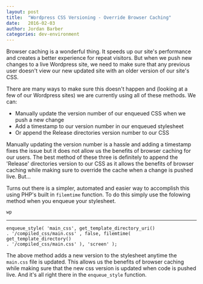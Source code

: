 ```yaml
---
layout: post
title:  "Wordpress CSS Versioning - Override Browser Caching"
date:   2016-02-03
author: Jordan Barber
categories: dev-environment
---
```


Browser caching is a wonderful thing.  It speeds up our site's performance and creates a better experience for repeat visitors. But when we push new changes to a live Wordpress site, we need to make sure that any previous user doesn't view our new updated site with an older version of our site's CSS.

There are many ways to make sure this doesn't happen and (looking at a few of our Wordpress sites) we are currently using all of these methods.  We can:

+ Manually update the version number of our enqueued CSS when we push a new change
+ Add a timestamp to our version number in our enqueued stylesheet
+ Or append the Release directories version number to our CSS

Manually updating the version number is a hassle and adding a timestamp fixes the issue but it does not allow us the benefits of browser caching for our users.  The best method of these three is definitely to append the 'Release' directories version to our CSS as it allows the benefits of browser caching while making sure to override the cache when a change is pushed live.  But...

Turns out there is a simpler, automated and easier way to accomplish this using PHP's built in <code>filemtime</code> function. To do this simply use the folowing method when you enqueue your stylesheet.

<code>wp<hr />enqueue_style( 'main_css', get_template_directory_uri() . '/compiled_css/main.css' , false, filemtime( get_template_directory() . '/compiled_css/main.css' ), 'screen' );</code>

The above method adds a new version to the stylesheet anytime the <code>main.css</code> file is updated.  This allows us the benefits of browser caching while making sure that the new css version is updated when code is pushed live.  And it's all right there in the <code>enqueue_style</code> function.